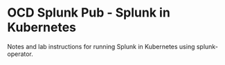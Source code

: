 # OCD Splunk Pub - Splunk in Kubernetes
Notes and lab instructions for running Splunk in Kubernetes using splunk-operator.
